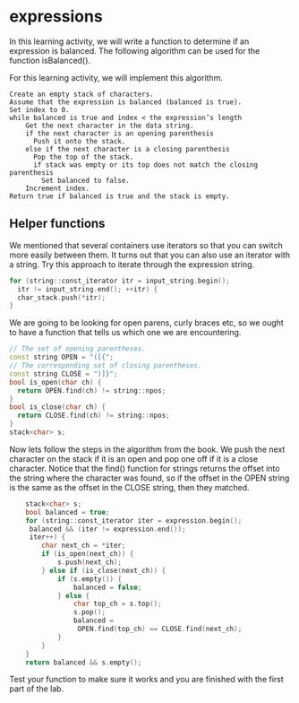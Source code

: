 # expressions
In this learning activity, we will write a function to determine if an expression is balanced.  The following algorithm can be used for the function isBalanced(). 


For this learning activity, we will implement this algorithm.

```
Create an empty stack of characters.
Assume that the expression is balanced (balanced is true).
Set index to 0.
while balanced is true and index < the expression’s length
    Get the next character in the data string.
    if the next character is an opening parenthesis
      Push it onto the stack.
    else if the next character is a closing parenthesis
      Pop the top of the stack.
      if stack was empty or its top does not match the closing parenthesis
        Set balanced to false.
    Increment index.
Return true if balanced is true and the stack is empty.
```

## Helper functions
We mentioned that several containers use iterators so that you can switch more easily between them.  It turns out that you can also use an iterator with a string.  Try this approach to iterate through the expression string.

```c++
for (string::const_iterator itr = input_string.begin();
  itr != input_string.end(); ++itr) {
  char_stack.push(*itr);
}
```
We are going to be looking for open parens, curly braces etc, so we ought to have a function that tells us which one we are encountering.
```c++
// The set of opening parentheses.
const string OPEN = "([{";
// The corresponding set of closing parentheses.
const string CLOSE = ")]}";
bool is_open(char ch) {
  return OPEN.find(ch) != string::npos;
}
bool is_close(char ch) {
  return CLOSE.find(ch) != string::npos;
}
stack<char> s;
```
Now lets follow the steps in the algorithm from the book.  We push the next character on the stack if it is an open and pop one off if it is a close character.  Notice that the find() function for strings returns the offset into the string where the character was found, so if the offset in the OPEN string is the same as the offset in the CLOSE string, then they matched.
```c++
    stack<char> s;
    bool balanced = true;
    for (string::const_iterator iter = expression.begin();
     balanced && (iter != expression.end());
     iter++) {
        char next_ch = *iter;
        if (is_open(next_ch)) {
            s.push(next_ch);
        } else if (is_close(next_ch)) {
            if (s.empty()) {
                balanced = false;
            } else {
                char top_ch = s.top();
                s.pop();
                balanced = 
                 OPEN.find(top_ch) == CLOSE.find(next_ch);
            }
        }
    }
    return balanced && s.empty();
  ```
  Test your function to make sure it works and you are finished with the first part of the lab.

